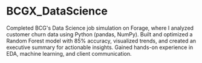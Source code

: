 # BCGX_DataScience
Completed BCG's Data Science job simulation on Forage, where I analyzed customer churn data using Python (pandas, NumPy). Built and optimized a Random Forest model with 85% accuracy, visualized trends, and created an executive summary for actionable insights. Gained hands-on experience in EDA, machine learning, and client communication.
